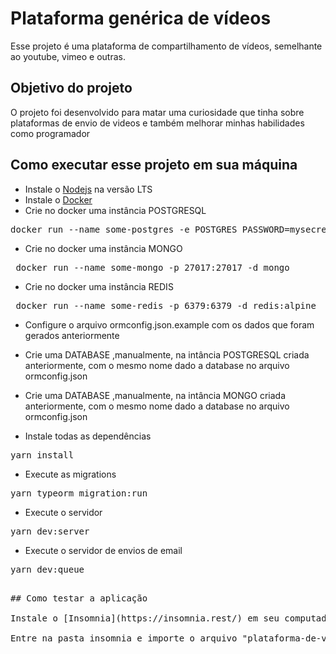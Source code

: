 # Plataforma genérica de vídeos

Esse projeto é uma plataforma de compartilhamento de vídeos, semelhante ao youtube, vimeo e outras.

## Objetivo do projeto

O projeto foi desenvolvido para matar uma curiosidade que tinha sobre plataformas de envio de videos e também melhorar minhas habilidades como programador

## Como executar esse projeto em sua máquina

- Instale o [Nodejs](https://nodejs.org/en/) na versão LTS
- Instale o [Docker](https://docs.docker.com/get-docker/)
- Crie no docker uma instância POSTGRESQL

<pre>docker run --name some-postgres -e POSTGRES_PASSWORD=mysecretpassword -p 5432:5432 -d postgres</pre>

- Crie no docker uma instância MONGO

<pre> docker run --name some-mongo -p 27017:27017 -d mongo</pre>

- Crie no docker uma instância REDIS

<pre> docker run --name some-redis -p 6379:6379 -d redis:alpine</pre>

- Configure o arquivo ormconfig.json.example com os dados que foram gerados anteriormente

* Crie uma DATABASE ,manualmente, na intância POSTGRESQL criada anteriormente, com o mesmo nome dado a database no arquivo ormconfig.json

* Crie uma DATABASE ,manualmente, na intância MONGO criada anteriormente, com o mesmo nome dado a database no arquivo ormconfig.json

- Instale todas as dependências

<pre>yarn install</pre>

- Execute as migrations

<pre>yarn typeorm migration:run</pre>

- Execute o servidor

<pre>yarn dev:server</pre>

- Execute o servidor de envios de email

<pre>yarn dev:queue<pre>

## Como testar a aplicação

Instale o [Insomnia](https://insomnia.rest/) em seu computador

Entre na pasta insomnia e importe o arquivo "plataforma-de-video.json"
